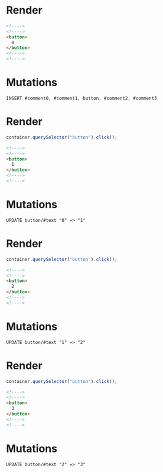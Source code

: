 # Render
```html
<!---->
<!---->
<button>
  0
</button>
<!---->
<!---->
```

# Mutations
```
INSERT #comment0, #comment1, button, #comment2, #comment3
```

# Render
```js
container.querySelector("button").click();
```
```html
<!---->
<!---->
<button>
  1
</button>
<!---->
<!---->
```

# Mutations
```
UPDATE button/#text "0" => "1"
```

# Render
```js
container.querySelector("button").click();
```
```html
<!---->
<!---->
<button>
  2
</button>
<!---->
<!---->
```

# Mutations
```
UPDATE button/#text "1" => "2"
```

# Render
```js
container.querySelector("button").click();
```
```html
<!---->
<!---->
<button>
  3
</button>
<!---->
<!---->
```

# Mutations
```
UPDATE button/#text "2" => "3"
```